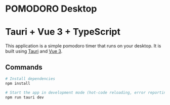 # POMODORO Desktop
# Tauri + Vue 3 + TypeScript

This application is a simple pomodoro timer that runs on your desktop. It is built using [Tauri](https://tauri.studio/en/) and [Vue 3](https://v3.vuejs.org/).

## Commands

```bash
# Install dependencies
npm install

# Start the app in development mode (hot-code reloading, error reporting, etc.)
npm run tauri dev
```